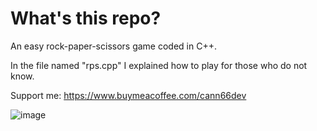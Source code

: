 # What's this repo?
An easy rock-paper-scissors game coded in C++. 

In the file named "rps.cpp" I explained how to play for those who do not know.

Support me: https://www.buymeacoffee.com/cann66dev

![image](https://github.com/cann66dev/RockPaperScissors/assets/49042417/0c1216da-8faa-4353-8a09-af782cabbbfe)
